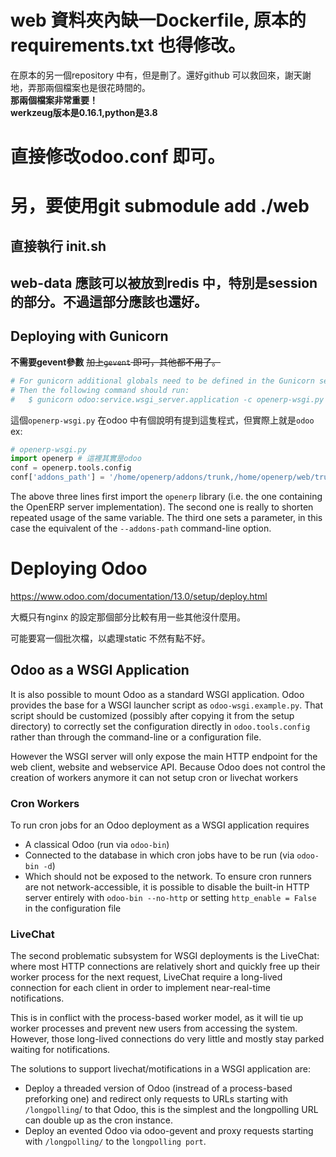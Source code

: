 # web 資料夾內缺一Dockerfile, 原本的requirements.txt 也得修改。
在原本的另一個repository 中有，但是刪了。還好github 可以救回來，謝天謝地，弄那兩個檔案也是很花時間的。  
**那兩個檔案非常重要！**  
**werkzeug版本是0.16.1,python是3.8**   
# 直接修改odoo.conf 即可。

# 另，要使用git submodule add ./web

## 直接執行 init.sh

## web-data 應該可以被放到redis 中，特別是session 的部分。不過這部分應該也還好。

## Deploying with Gunicorn
**不需要gevent參數**
~~加上`gevent` 即可，其他都不用了。~~
```py
# For gunicorn additional globals need to be defined in the Gunicorn section.
# Then the following command should run:
#   $ gunicorn odoo:service.wsgi_server.application -c openerp-wsgi.py
```
這個`openerp-wsgi.py` 在odoo 中有個說明有提到這隻程式，但實際上就是`odoo`
ex:
```py
# openerp-wsgi.py
import openerp # 這裡其實是odoo
conf = openerp.tools.config
conf['addons_path'] = '/home/openerp/addons/trunk,/home/openerp/web/trunk/addons'
```
The above three lines first import the `openerp` library (i.e. the one containing the OpenERP server implementation). The second one is really to shorten repeated usage of the same variable. The third one sets a parameter, in this case the equivalent of the `--addons-path` command-line option.

# Deploying Odoo
https://www.odoo.com/documentation/13.0/setup/deploy.html

大概只有nginx 的設定那個部分比較有用一些其他沒什麼用。

可能要寫一個批次檔，以處理static 不然有點不好。

## Odoo as a WSGI Application

It is also possible to mount Odoo as a standard WSGI application. Odoo provides the base for a WSGI launcher script as `odoo-wsgi.example.py`. That script should be customized (possibly after copying it from the setup directory) to correctly set the configuration directly in `odoo.tools.config` rather than through the command-line or a configuration file.

However the WSGI server will only expose the main HTTP endpoint for the web client, website and webservice API. Because Odoo does not control the creation of workers anymore it can not setup cron or livechat workers

### Cron Workers
To run cron jobs for an Odoo deployment as a WSGI application requires

- A classical Odoo (run via `odoo-bin`)
- Connected to the database in which cron jobs have to be run (via `odoo-bin -d`)
- Which should not be exposed to the network. To ensure cron runners are not network-accessible, it is possible to disable the built-in HTTP server entirely with `odoo-bin --no-http` or setting `http_enable = False` in the configuration file

### LiveChat

The second problematic subsystem for WSGI deployments is the LiveChat: where most HTTP connections are relatively short and quickly free up their worker process for the next request, LiveChat require a long-lived connection for each client in order to implement near-real-time notifications.

This is in conflict with the process-based worker model, as it will tie up worker processes and prevent new users from accessing the system. However, those long-lived connections do very little and mostly stay parked waiting for notifications.

The solutions to support livechat/motifications in a WSGI application are:

- Deploy a threaded version of Odoo (instread of a process-based preforking one) and redirect only requests to URLs starting with `/longpolling`/ to that Odoo, this is the simplest and the longpolling URL can double up as the cron instance.
- Deploy an evented Odoo via odoo-gevent and proxy requests starting with `/longpolling/` to the `longpolling port`.